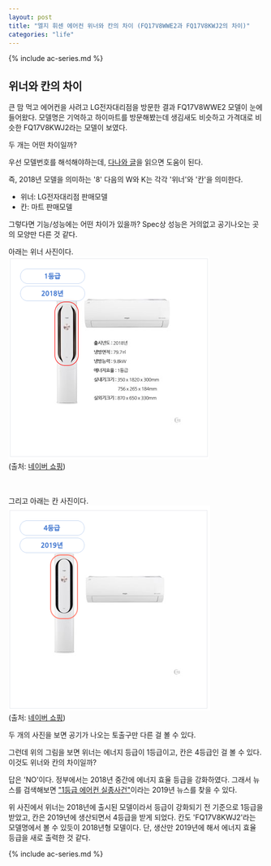 ```yaml
---
layout: post
title: "엘지 휘센 에어컨 위너와 칸의 차이 (FQ17V8WWE2과 FQ17V8KWJ2의 차이)"
categories: "life"
---
```


{% include ac-series.md %}

## 위너와 칸의 차이

큰 맘 먹고 에어컨을 사려고 LG전자대리점을 방문한 결과 FQ17V8WWE2 모델이 눈에 들어왔다. 모델명은 기억하고 하이마트를 방문해봤는데 생김새도 비슷하고 가격대로 비슷한 FQ17V8KWJ2라는 모델이 보였다.

두 개는 어떤 차이일까?

우선 모델번호를 해석해야하는데, [다나와 글](http://dpg.danawa.com/news/view?boardSeq=64&listSeq=3357932)을 읽으면 도움이 된다.

즉, 2018년 모델을 의미하는 '8' 다음의 W와 K는 각각 '위너'와 '칸'을 의미한다.

- 위너: LG전자대리점 판매모델
- 칸: 마트 판매모델

그렇다면 기능/성능에는 어떤 차이가 있을까? Spec상 성능은 거의없고 공기나오는 곳의 모양만 다른 것 같다.

아래는 위너 사진이다.<BR>
![img1](/images/posts/life/aircon/ac-winner.png)<BR>
(출처: [네이버 쇼핑](https://search.shopping.naver.com/detail/detail.nhn?nv_mid=16792765853&cat_id=50002523&frm=NVSCMOD&query=FQ17V8WWE2&NaPm=ct%3Djtl2dfew%7Cci%3Dcbfd567147658b2a3ddbe4050353de2129905d5f%7Ctr%3Dsls%7Csn%3D95694%7Chk%3D0ca880ddda27a4317b8363322140fd86d5feec4c))

<BR><BR>
그리고 아래는 칸 사진이다.<BR>
![img2](/images/posts/life/aircon/ac-khan.png)<BR>
(출처: [네이버 쇼핑](https://search.shopping.naver.com/detail/detail.nhn?nv_mid=17126750171&cat_id=50002523&frm=NVSCMOD&query=FQ17V8kwj2&NaPm=ct%3Djtl2d5ds%7Cci%3Def99c0078cc970c91e36139bac6504cc22383362%7Ctr%3Dsls%7Csn%3D95694%7Chk%3Dd2be78421f3f810d29d1af54b522cbe182eb4a26))

두 개의 사진을 보면 공기가 나오는 토출구만 다른 걸 볼 수 있다.

그런데 위의 그림을 보면 위너는 에너지 등급이 1등급이고, 칸은 4등급인 걸 볼 수 있다. 이것도 위너와 칸의 차이일까?

답은 'NO'이다. 정부에서는 2018년 중간에 에너지 효율 등급을 강화하였다. 그래서 뉴스를 검색해보면 ["1등급 에어컨 실종사건"](https://news.naver.com/main/read.nhn?mode=LSD&mid=sec&sid1=105&oid=030&aid=0002786024)이라는 2019년 뉴스를 찾을 수 있다.

위 사진에서 위너는 2018년에 출시된 모델이라서 등급이 강화되기 전 기준으로 1등급을 받았고, 칸은 2019년에 생산되면서 4등급을 받게 되었다. 칸도 'FQ17V8KWJ2'라는 모델명에서 볼 수 있듯이 2018년형 모델이다. 단, 생산만 2019년에 해서 에너지 효율 등급을 새로 출력한 것 같다.

{% include ac-series.md %}
